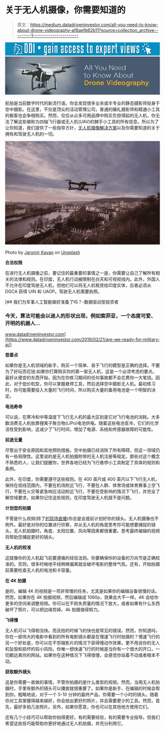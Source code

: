 # 关于无人机摄像，你需要知道的

> 原文：<https://medium.datadriveninvestor.com/all-you-need-to-know-about-drone-videography-af8aefb62b11?source=collection_archive---------1----------------------->

[![](img/6d5a9f4537169ea9ca09bbcce3e38864.png)](http://www.track.datadriveninvestor.com/1B9E)![](img/bfda5720086acec0c7418c0cbb3c3a9b.png)

航拍是当前数字时代的新流行语。你会发现很多业余或半专业的静态摄影师投身于空中摄影。在这里，不仅是顶尖的活动管理公司，普通的婚礼摄影师和精通小工具的极客也会争相购买。然而，仅仅从众多可用品牌中购买负担得起的无人机，你无法了解这些被称为四轴飞行器或无人机(UAV)的棘手小工具的所有信息。所以为了让你知道，我们提供了一些指导方针，[无人机摄像解决方案](http://24framesdigital.com/What-we-do/Arial-Live.php)以及你需要知道的关于拥有和驾驶无人机的一切。

![](img/bfcf37c95e1b0cf5f3504a2cf6a6c696.png)

Photo by [Jaromír Kavan](https://unsplash.com/@jerrykavan?utm_source=medium&utm_medium=referral) on [Unsplash](https://unsplash.com?utm_source=medium&utm_medium=referral)

**合法权限**

在进行无人机摄像之前，要记住的最重要的事情之一是，你需要让自己了解所有相关的法律和规则。在印度，无人机行动被限制在白天和可视视线内。此外，外国人不允许在印度驾驶无人机，但他们可以将无人机租赁给印度实体，后者必须从 DGCA 获得 UIN 和 UAOP。驾驶无人机需要执照。

[](https://www.datadriveninvestor.com/2019/02/21/are-we-ready-for-military-ai/) [## 我们为军事人工智能做好准备了吗？-数据驱动型投资者

### 今天，算法可能会以迷人的形状出现，例如索菲亚，一个态度可爱、开明的机器人…

www.datadriveninvestor.com](https://www.datadriveninvestor.com/2019/02/21/are-we-ready-for-military-ai/) 

**悠着点**

如果你是无人机领域的新手，购买一个简单、易于飞行的模型是正确的选择。不要为了好玩而花钱:如果你打算购买你的第一架无人机，这是一个必须考虑的要点。最好从便宜的东西开始，因为在你练习期间的任何事故都不会花费你一大笔钱。因此，对于低价机型，你可以掌握悬停工具，然后选择空中摄影无人机。最初练习时，你可能需要投入大量的飞行时间，所以购买大量的备用电池是一个明智的决定。

**电池寿命**

可以说，在寒冷和中等温度下飞行无人机的最大区别是它对飞行电池的消耗。大多数消费无人机依靠锂离子聚合物(LiPo)电池供电。随着这些电池变冷，它们的化学活性受到影响，这减少了飞行时间，增加了电源、系统和传感器故障的可能性。

**前途无量**

尽管出于安全原因和其他预防措施，空中拍摄已经消除了所有障碍，但这一领域仍有一些局限性。这里说的是无人机拍摄附带的无人机注册等规定。那些对这个概念不熟悉的人，让我们提醒你，世界各地已经为飞行悬停小工具制定了具体的规则和条例。

此外，在印度，你需要遵守这些规则。在 400 英尺或 400 英尺以下飞行无人机，保持在视线范围内，不要在机场附近飞行，不要在人群、体育场或体育赛事上空飞行，不要在火灾等紧急响应活动附近飞行，不要在受影响的情况下飞行，并完全了解空域要求。如果你记住这些规则，在印度驾驶无人机就不是问题。

**计划您的拍摄**

不管是什么视频(除了[的现场直播](http://24framesdigital.com/))你总是会提前计划好你的镜头。无人机摄像也不例外。最好是对你的位置进行侦察，并从无人机的角度思考你可能想要捕捉的镜头。无人机拍摄时，角度、太阳位置、风向等因素都很重要。思考最终编辑的视频将帮助您捕捉更好的镜头。

**无人机的校准**

这就像你的无人机起飞前要遵循的经验法则。你要确保你的设备的万向节是正确校准的。否则，很多时候地平线稍微偏离就会破坏电影的整体气氛。还有，开始拍摄前需要检查无人机的电池和卡容量。

**在 4K 拍摄**

是的，编辑 4K 的视频是一项非常慢的任务，尤其是如果你的编辑设备很慢的话。然而，如果你在 4K 拍摄视频，然后编辑成 1080p，效果会大不一样。4K 会给你更多的空间来调整视频。你可以在不损失质量的情况下放大，或者如果有什么东西破坏了照片，可以把边缘剪掉。4k 拍摄值得努力。

**飞得慢**

无人机可以飞得相当快。而且拍的时候飞的快也是常见的错误。然而，你知道吗，你在一部伟大的电影中看到的所有电影镜头都是在慢速飞行时拍摄的？慢速飞行的另一个好处是，你可以在不剪辑影片的情况下获得慢动作效果。更不用说你的无人机坠毁和损坏的较小风险。你唯一想快速飞行的时候是当你有一个很大的开口，一切都远离你的网站。如果你在这种情况下飞得很慢，会感觉你站着不动或者根本不动。

**获取额外镜头**

这是你需要一直做的事情，不管你拍摄的是什么类型的视频。然而，当用无人机拍摄时，手里有额外的镜头可以播放就很重要了。如果你是新手，在编辑的时候会帮到你。粗略地说，对于一个 5-10 分钟的最终产品，你需要一个小时的镜头。随着你对工具掌握得越来越好，你会拍出更好的照片，并且需要更少的工具。然而，首先，最好多拍几张照片。另外，如果你愿意，你也可以在其他地方使用它们。

还有几个小技巧可以帮助你拍得更好。有的需要经验，有的需要专业指导。但我们希望这些技巧能帮助你更好地通过无人机拍摄，并充分利用它。